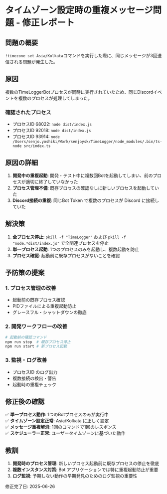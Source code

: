# タイムゾーン設定時の重複メッセージ問題 - 修正レポート

## 問題の概要

`!timezone set Asia/Kolkata`コマンドを実行した際に、同じメッセージが3回送信される問題が発生した。

## 原因

複数のTimeLoggerBotプロセスが同時に実行されていたため、同じDiscordイベントを複数のプロセスが処理してしまった。

### 確認されたプロセス
- プロセスID 68022: `node dist/index.js`
- プロセスID 92018: `node dist/index.js` 
- プロセスID 93914: `node /Users/senjo.yoshiki/Work/senjoysk/TimeLogger/node_modules/.bin/ts-node src/index.ts`

## 原因の詳細

1. **開発中の重複起動**: 開発・テスト中に複数回Botを起動してしまい、前のプロセスが適切に終了していなかった
2. **プロセス管理不備**: 既存プロセスの確認なしに新しいプロセスを起動していた
3. **Discord接続の重複**: 同じBot Token で複数のプロセスが Discord に接続していた

## 解決策

1. **全プロセス停止**: `pkill -f "TimeLogger"` および `pkill -f "node.*dist/index.js"` で全関連プロセスを停止
2. **単一プロセス起動**: 1つのプロセスのみを起動し、複数起動を防止
3. **プロセス確認**: 起動前に既存プロセスがないことを確認

## 予防策の提案

### 1. プロセス管理の改善
- 起動前の既存プロセス確認
- PIDファイルによる重複起動防止
- グレースフル・シャットダウンの徹底

### 2. 開発ワークフローの改善
```bash
# 起動前の確認コマンド
npm run stop  # 既存プロセス停止
npm run start # 新プロセス起動
```

### 3. 監視・ログ改善
- プロセスID のログ出力
- 複数接続の検出・警告
- 起動時の重複チェック

## 修正後の確認

✅ **単一プロセス動作**: 1つのBotプロセスのみが実行中  
✅ **タイムゾーン設定正常**: Asia/Kolkata に正しく設定  
✅ **メッセージ重複解消**: 1回のコマンドで1回のレスポンス  
✅ **スケジューラー正常**: ユーザータイムゾーンに基づいた動作  

## 教訓

1. **開発時のプロセス管理**: 新しいプロセス起動前に既存プロセスの停止を徹底
2. **複数インスタンス対策**: Bot アプリケーションでは特に重複起動防止が重要
3. **ログ監視**: 予期しない動作の早期発見のためのログ監視の重要性

修正完了日: 2025-06-26